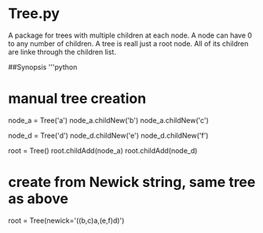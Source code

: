 # Tree.py
A package for trees with multiple children at each node.  A node can have 0 to any number of children. A tree is reall just a root node.  All of its children are linke through the children list.

##Synopsis
'''python
# manual tree creation
node_a = Tree('a')
node_a.childNew('b')
node_a.childNew('c')

node_d = Tree('d')
node_d.childNew('e')
node_d.childNew('f')

root = Tree()
root.childAdd(node_a)
root.childAdd(node_d)

# create from Newick string, same tree as above
root = Tree(newick='((b,c)a,(e,f)d)')
